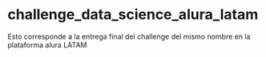 # challenge_data_science_alura_latam

Esto corresponde a la entrega final del challenge del mismo nombre en la plataforma alura LATAM

